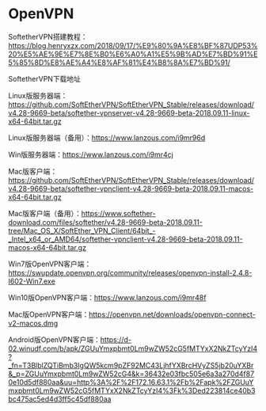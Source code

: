 # OpenVPN

SoftetherVPN搭建教程：https://blog.henryxzx.com/2018/09/17/%E9%80%9A%E8%BF%87UDP53%20%E5%AE%9E%E7%8E%B0%E6%A0%A1%E5%9B%AD%E7%BD%91%E5%85%8D%E8%AE%A4%E8%AF%81%E4%B8%8A%E7%BD%91/

SoftetherVPN下载地址

Linux版服务器端：https://github.com/SoftEtherVPN/SoftEtherVPN_Stable/releases/download/v4.28-9669-beta/softether-vpnserver-v4.28-9669-beta-2018.09.11-linux-x64-64bit.tar.gz

Linux版服务器端（备用）：https://www.lanzous.com/i9mr96d

Win版服务器端：https://www.lanzous.com/i9mr4cj


Mac版客户端：https://github.com/SoftEtherVPN/SoftEtherVPN_Stable/releases/download/v4.28-9669-beta/softether-vpnclient-v4.28-9669-beta-2018.09.11-macos-x64-64bit.tar.gz

Mac版客户端（备用）：https://www.softether-download.com/files/softether/v4.28-9669-beta-2018.09.11-tree/Mac_OS_X/SoftEther_VPN_Client/64bit_-_Intel_x64_or_AMD64/softether-vpnclient-v4.28-9669-beta-2018.09.11-macos-x64-64bit.tar.gz

Win7版OpenVPN客户端：https://swupdate.openvpn.org/community/releases/openvpn-install-2.4.8-I602-Win7.exe

Win10版OpenVPN客户端：https://www.lanzous.com/i9mr48f

Mac版OpenVPN客户端：https://openvpn.net/downloads/openvpn-connect-v2-macos.dmg

Android版OpenVPN客户端：https://d-02.winudf.com/b/apk/ZGUuYmxpbmt0Lm9wZW52cG5fMTYxX2NkZTcyYzI4?_fn=T3BlblZQTiBmb3IgQW5kcm9pZF92MC43LjhfYXBrcHVyZS5jb20uYXBr&_p=ZGUuYmxpbmt0Lm9wZW52cG4&k=36432e03fbc505e6a3a270d4f870e10d5df880aa&uu=http%3A%2F%2F172.16.63.1%2Fb%2Fapk%2FZGUuYmxpbmt0Lm9wZW52cG5fMTYxX2NkZTcyYzI4%3Fk%3Ded223814ce40b3bc475ac5ed4d3ff5c45df880aa
